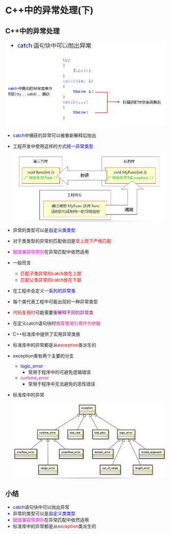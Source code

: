 # C++中的异常处理(下)
## C++中的异常处理

![Alt text](image.png)

- <font color=blue>catch</font>中捕获的异常可以被重新解释后抛出
- 工程开发中使用这样的方式<font color=blue>统一异常类型</font>
  
  ![Alt text](image-1.png)

- 异常的类型可以是<font color=blue>自定义类类型</font>
- 对于类类型的异常的匹配依旧是<font color=red>至上而下严格匹配</font>
- <font color=fuchsia>赋值兼容性原则</font>在异常匹配中依然适用
- 一般而言
  - <font color=red>匹配子类异常的catch放在上部</font>
  - <font color=red>匹配父类异常的catch放在下部</font>
- 在工程中会定义<font color=blue>一系列的异常类</font>
- 每个类代表工程中可能出现的一种异常类型
- <font color=red>代码复用时</font>可能需要<font color=purple>重解释不同的异常类</font>
- 在定义catch语句块时<font color=deeppink>推荐使用引用作为参数</font>
- C++标准库中提供了实用异常类族
- 标准库中的异常都是从<font color=red>exception</font>类派生的
- exception类有两个主要的分支
  - <font color=blue>logic_error</font>
    - 常用于程序中的可避免逻辑错误
  - <font color=deeppink>runtime_error</font>
    - 常用于程序中无法避免的恶性错误
- 标准库中的异常
  
  ![Alt text](image-2.png)


## 小结
- <font color=blue>catch</font>语句块中可以抛出异常
- 异常的类型可以是<font color=blue>自定义类类型</font>
- <font color=fuchsia>赋值兼容性原则</font>在异常匹配中依然适用
- 标准库中的异常都是从<font color=red>exception</font>类派生的